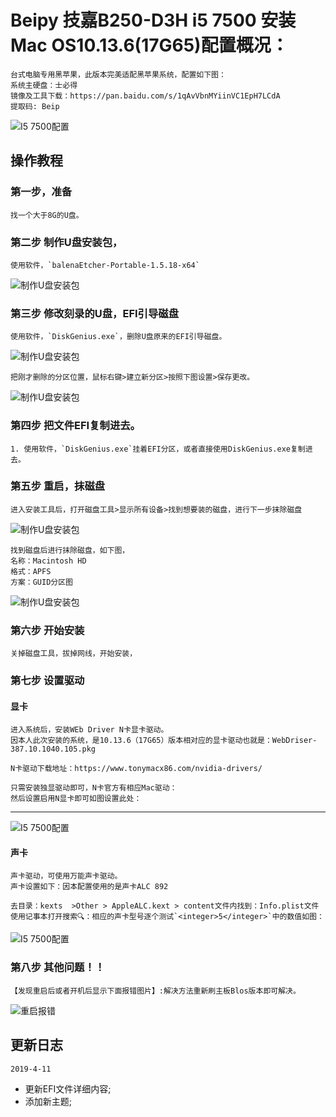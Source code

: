# Beipy 技嘉B250-D3H  i5 7500 安装Mac OS10.13.6(17G65)配置概况：

    台式电脑专用黑苹果，此版本完美适配黑苹果系统，配置如下图：
    系统主硬盘：士必得
    镜像及工具下载：https://pan.baidu.com/s/1qAvVbnMYiinVC1EpH7LCdA 
    提取码: Beip
    

![I5 7500配置](BeipyPc.jpg)

## 操作教程

### 第一步，准备 

    找一个大于8G的U盘。

### 第二步 制作U盘安装包，

    使用软件，`balenaEtcher-Portable-1.5.18-x64`

![制作U盘安装包](ruanjian.png)

### 第三步 修改刻录的U盘，EFI引导磁盘

    使用软件，`DiskGenius.exe`，删除U盘原来的EFI引导磁盘。

![制作U盘安装包](sancipan.png)

    把刚才删除的分区位置，鼠标右键>建立新分区>按照下图设置>保存更改。

![制作U盘安装包](cangjianfenqu.png)

### 第四步 把文件EFI复制进去。

    1. 使用软件，`DiskGenius.exe`挂着EFI分区，或者直接使用DiskGenius.exe复制进去。

### 第五步 重启，抹磁盘

    进入安装工具后，打开磁盘工具>显示所有设备>找到想要装的磁盘，进行下一步抹除磁盘

![制作U盘安装包](cpgj.jpg)

    找到磁盘后进行抹除磁盘，如下图，
    名称：Macintosh HD   
    格式：APFS
    方案：GUID分区图

![制作U盘安装包](mopan.jpg)

### 第六步 开始安装

    关掉磁盘工具，拔掉网线，开始安装，

### 第七步 设置驱动

#### 显卡

    进入系统后，安装WEb Driver N卡显卡驱动。
    因本人此次安装的系统，是10.13.6（17G65）版本相对应的显卡驱动也就是：WebDriser-387.10.1040.105.pkg

    N卡驱动下载地址：https://www.tonymacx86.com/nvidia-drivers/

    只需安装独显驱动即可，N卡官方有相应Mac驱动：
    然后设置启用N显卡即可如图设置此处：

-----
![I5 7500配置](WX20180825-131708.png)

#### 声卡

    声卡驱动，可使用万能声卡驱动。
    声卡设置如下：因本配置使用的是声卡ALC 892
    
    去目录：kexts  >Other > AppleALC.kext > content文件内找到：Info.plist文件使用记事本打开搜索🔍：相应的声卡型号逐个测试`<integer>5</integer>`中的数值如图：

![I5 7500配置](WX20180825-132239.png)

### 第八步 其他问题！！ 
    
    【发现重启后或者开机后显示下面报错图片】:解决方法重新刷主板Blos版本即可解决。

![重启报错](cqbc.jpg)




## 更新日志

`2019-4-11`
- 更新EFI文件详细内容;
- 添加新主题;